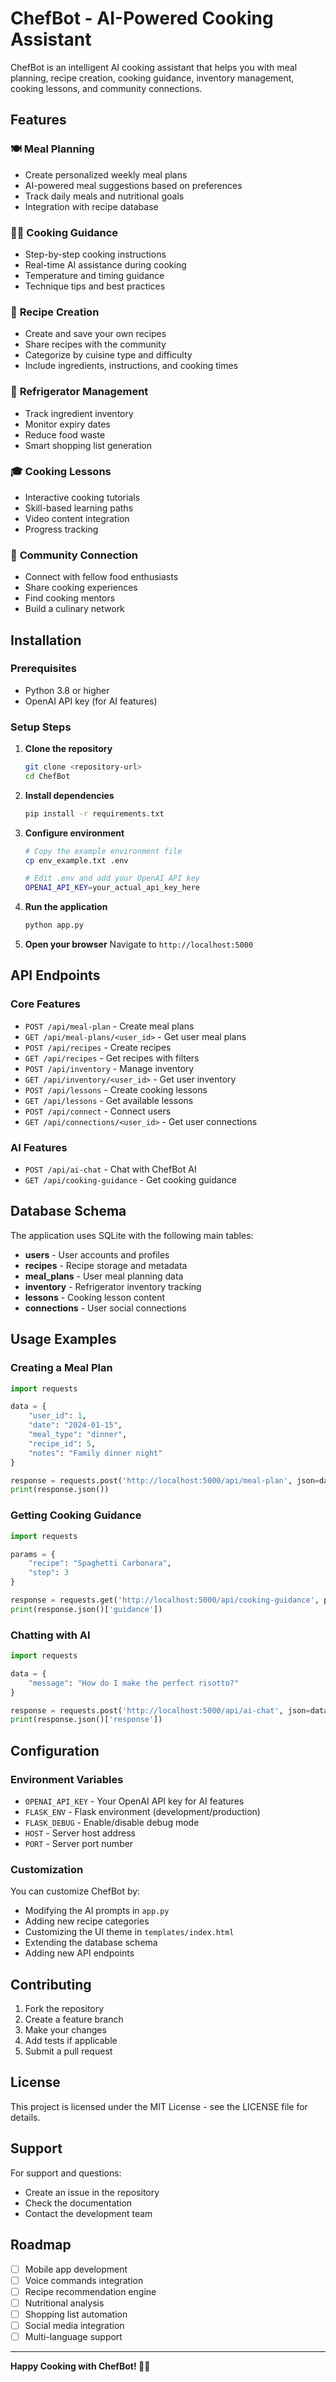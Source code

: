 # ChefBot - AI-Powered Cooking Assistant

ChefBot is an intelligent AI cooking assistant that helps you with meal planning, recipe creation, cooking guidance, inventory management, cooking lessons, and community connections.

## Features

### 🍽️ **Meal Planning**
- Create personalized weekly meal plans
- AI-powered meal suggestions based on preferences
- Track daily meals and nutritional goals
- Integration with recipe database

### 👨‍🍳 **Cooking Guidance**
- Step-by-step cooking instructions
- Real-time AI assistance during cooking
- Temperature and timing guidance
- Technique tips and best practices

### 📖 **Recipe Creation**
- Create and save your own recipes
- Share recipes with the community
- Categorize by cuisine type and difficulty
- Include ingredients, instructions, and cooking times

### 🧊 **Refrigerator Management**
- Track ingredient inventory
- Monitor expiry dates
- Reduce food waste
- Smart shopping list generation

### 🎓 **Cooking Lessons**
- Interactive cooking tutorials
- Skill-based learning paths
- Video content integration
- Progress tracking

### 👥 **Community Connection**
- Connect with fellow food enthusiasts
- Share cooking experiences
- Find cooking mentors
- Build a culinary network

## Installation

### Prerequisites
- Python 3.8 or higher
- OpenAI API key (for AI features)

### Setup Steps

1. **Clone the repository**
   ```bash
   git clone <repository-url>
   cd ChefBot
   ```

2. **Install dependencies**
   ```bash
   pip install -r requirements.txt
   ```

3. **Configure environment**
   ```bash
   # Copy the example environment file
   cp env_example.txt .env
   
   # Edit .env and add your OpenAI API key
   OPENAI_API_KEY=your_actual_api_key_here
   ```

4. **Run the application**
   ```bash
   python app.py
   ```

5. **Open your browser**
   Navigate to `http://localhost:5000`

## API Endpoints

### Core Features
- `POST /api/meal-plan` - Create meal plans
- `GET /api/meal-plans/<user_id>` - Get user meal plans
- `POST /api/recipes` - Create recipes
- `GET /api/recipes` - Get recipes with filters
- `POST /api/inventory` - Manage inventory
- `GET /api/inventory/<user_id>` - Get user inventory
- `POST /api/lessons` - Create cooking lessons
- `GET /api/lessons` - Get available lessons
- `POST /api/connect` - Connect users
- `GET /api/connections/<user_id>` - Get user connections

### AI Features
- `POST /api/ai-chat` - Chat with ChefBot AI
- `GET /api/cooking-guidance` - Get cooking guidance

## Database Schema

The application uses SQLite with the following main tables:
- **users** - User accounts and profiles
- **recipes** - Recipe storage and metadata
- **meal_plans** - User meal planning data
- **inventory** - Refrigerator inventory tracking
- **lessons** - Cooking lesson content
- **connections** - User social connections

## Usage Examples

### Creating a Meal Plan
```python
import requests

data = {
    "user_id": 1,
    "date": "2024-01-15",
    "meal_type": "dinner",
    "recipe_id": 5,
    "notes": "Family dinner night"
}

response = requests.post('http://localhost:5000/api/meal-plan', json=data)
print(response.json())
```

### Getting Cooking Guidance
```python
import requests

params = {
    "recipe": "Spaghetti Carbonara",
    "step": 3
}

response = requests.get('http://localhost:5000/api/cooking-guidance', params=params)
print(response.json()['guidance'])
```

### Chatting with AI
```python
import requests

data = {
    "message": "How do I make the perfect risotto?"
}

response = requests.post('http://localhost:5000/api/ai-chat', json=data)
print(response.json()['response'])
```

## Configuration

### Environment Variables
- `OPENAI_API_KEY` - Your OpenAI API key for AI features
- `FLASK_ENV` - Flask environment (development/production)
- `FLASK_DEBUG` - Enable/disable debug mode
- `HOST` - Server host address
- `PORT` - Server port number

### Customization
You can customize ChefBot by:
- Modifying the AI prompts in `app.py`
- Adding new recipe categories
- Customizing the UI theme in `templates/index.html`
- Extending the database schema
- Adding new API endpoints

## Contributing

1. Fork the repository
2. Create a feature branch
3. Make your changes
4. Add tests if applicable
5. Submit a pull request

## License

This project is licensed under the MIT License - see the LICENSE file for details.

## Support

For support and questions:
- Create an issue in the repository
- Check the documentation
- Contact the development team

## Roadmap

- [ ] Mobile app development
- [ ] Voice commands integration
- [ ] Recipe recommendation engine
- [ ] Nutritional analysis
- [ ] Shopping list automation
- [ ] Social media integration
- [ ] Multi-language support

---

**Happy Cooking with ChefBot! 🍳✨**
